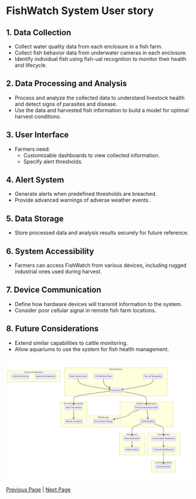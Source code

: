 # FishWatch System User story

## 1. Data Collection
- Collect water quality data from each enclosure in a fish farm.
- Collect fish behavior data from underwater cameras in each enclosure.
- Identify individual fish using fish-ual recognition to monitor their health and lifecycle.

## 2. Data Processing and Analysis
- Process and analyze the collected data to understand livestock health and detect signs of parasites and disease.
- Use the data and harvested fish information to build a model for optimal harvest conditions.

## 3. User Interface
- Farmers need:
  - Customizable dashboards to view collected information.
  - Specify alert thresholds.

## 4. Alert System
- Generate alerts when predefined thresholds are breached.
- Provide advanced warnings of adverse weather events.

## 5. Data Storage
- Store processed data and analysis results securely for future reference.

## 6. System Accessibility
- Farmers can access FishWatch from various devices, including rugged industrial ones used during harvest.

## 7. Device Communication
- Define how hardware devices will transmit information to the system.
- Consider poor cellular signal in remote fish farm locations.

## 8. Future Considerations
- Extend similar capabilities to cattle monitoring.
- Allow aquariums to use the system for fish health management.

![User Story](../artifacts/UserStory.png)

[Previous Page](./UI_Mock.md) | [Next Page](./Deployment.md)

